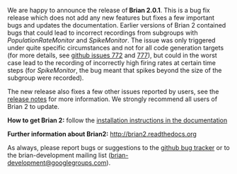 <html><body><p>We are happy to announce the release of<strong> Brian 2.0.1</strong>. This is a bug fix release which does not add any new features but fixes a few important bugs and updates the documentation.
Earlier versions of Brian 2 contained bugs that could lead to incorrect recordings from subgroups with <em>PopulationRateMonitor</em> and <em>SpikeMonitor</em>. The issue was only triggered under quite specific circumstances and not for all code generation targets (for more details, see <a href="https://github.com/brian-team/brian2/issues/772">github issues 772</a> and <a href="https://github.com/brian-team/brian2/issues/777">777</a>), but could in the worst case lead to the recording of incorrectly high firing rates at certain time steps (for <em>SpikeMonitor</em>, the bug meant that spikes beyond the size of the subgroup were recorded).

The new release also fixes a few other issues reported by users, see the<a href="http://brian2.readthedocs.io/en/2.0.1/introduction/release_notes.html"> release notes</a> for more information. We strongly recommend all users of Brian 2 to update.

<strong>How to get Brian 2:</strong> follow the <a href="http://brian2.readthedocs.io/en/2.0.1/introduction/install.html">installation instructions in the documentation</a>

<strong>Further information about Brian2:</strong> <a class="moz-txt-link-freetext" href="http://brian2.readthedocs.org">http://brian2.readthedocs.org</a>

As always, please report bugs or suggestions to the <a href="https://github.com/brian-team/brian2/issues">github bug tracker</a> or to the brian-development mailing list (<a class="moz-txt-link-abbreviated" href="mailto:brian-development@googlegroups.com">brian-development@googlegroups.com</a>).</p></body></html>